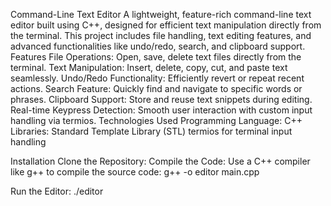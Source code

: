 Command-Line Text Editor
A lightweight, feature-rich command-line text editor built using C++, designed for efficient text manipulation directly from the terminal. This project includes file handling, text editing features, and advanced functionalities like undo/redo, search, and clipboard support.
Features
File Operations:
Open, save, delete text files directly from the terminal.
Text Manipulation:
Insert, delete, copy, cut, and paste text seamlessly.
Undo/Redo Functionality:
Efficiently revert or repeat recent actions.
Search Feature:
Quickly find and navigate to specific words or phrases.
Clipboard Support:
Store and reuse text snippets during editing.
Real-time Keypress Detection:
Smooth user interaction with custom input handling via termios.
Technologies Used
Programming Language: C++
Libraries:
Standard Template Library (STL)
termios for terminal input handling

Installation
Clone the Repository:
Compile the Code: Use a C++ compiler like g++ to compile the source code: 
g++ -o editor main.cpp

Run the Editor:
./editor
